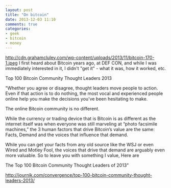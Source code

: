 ```yaml
---
layout: post
title: "On bitcoin"
date: 2013-12-03 11:10
comments: true
categories:
- geek
- bitcoin
- money
---
```

http://cdn.grahamcluley.com/wp-content/uploads/2013/11/bitcoin-170-1.jpeg
I first heard about Bitcoin years ago, at DEF CON, and while I was immediately interested in it, I didn't "get it" - what it was, how it worked, etc.


Top 100 Bitcoin Community Thought Leaders 2013

"Whether you agree or disagree, thought leaders move people to action. Even if that action is to do nothing, the most vocal and experienced people online help you make the decisions you’ve been hesitating to make.

The online Bitcoin community is no different.

While the currency or trading device that is Bitcoin is as different as the internet itself was when everyone was still marveling at “photo facsimile machines,” the 3 human factors that drive Bitcoin’s value are the same: Facts, Demand and the voices that influence that demand.

While you can get your facts from any old source like the WSJ or even Wired and Motley Fool, the voices that drive that demand are arguably even more valuable. So to leave you with something I value, Here are

The Top 100 Bitcoin Community Thought Leaders of 2013"

http://journik.com/convergence/top-100-bitcoin-community-thought-leaders-2013/

